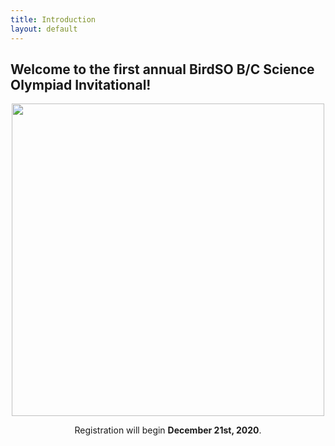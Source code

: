 ```yaml
---
title: Introduction
layout: default
---
```


## Welcome to the first annual BirdSO B/C Science Olympiad Invitational!

<p align="center">
  <img width="500" height="500" src="https://cdn.discordapp.com/attachments/788658199455727648/789005280422658089/PIgeon_sit.png">
</p>
<p align="center">
  Registration will begin <b>December 21st, 2020</b>.
</p>

